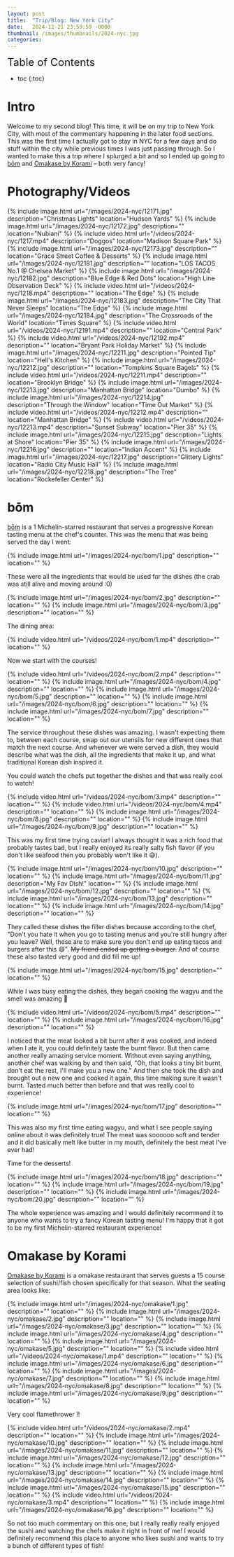 ```yaml
---
layout: post
title:  "Trip/Blog: New York City"
date:   2024-12-21 23:59:59 -0000
thumbnail: /images/thumbnails/2024-nyc.jpg
categories: 
---
```

<span style="font-size: 1.5rem;">Table of Contents</span>
* toc
{:toc}

# Intro

Welcome to my second blog! This time, it will be on my trip to New York City, with most of the commentary happening in the later food sections. This was the first time I actually got to stay in NYC for a few days and do stuff within the city while previous times I was just passing through. So I wanted to make this a trip where I splurged a bit and so I ended up going to [bōm](https://www.bom-nyc.com/) and [Omakase by Korami](http://www.omakasebykorami.com/) – both very fancy!

# Photography/Videos    
{% include image.html url="/images/2024-nyc/12171.jpg" description="Christmas Lights" location="Hudson Yards" %}
{% include image.html url="/images/2024-nyc/12172.jpg" description="" location="Nubiani" %}
{% include video.html url="/videos/2024-nyc/1217.mp4" description="Doggos" location="Madison Square Park" %}
{% include image.html url="/images/2024-nyc/12173.jpg" description="" location="Grace Street Coffee & Desserts" %}
{% include image.html url="/images/2024-nyc/12181.jpg" description="" location="LOS TACOS No.1 @ Chelsea Market" %}
{% include image.html url="/images/2024-nyc/12182.jpg" description="Blue Edge & Red Dots" location="High Line Observation Deck" %}
{% include video.html url="/videos/2024-nyc/1218.mp4" description="" location="The Edge" %}
{% include image.html url="/images/2024-nyc/12183.jpg" description="The City That Never Sleeps" location="The Edge" %}
{% include image.html url="/images/2024-nyc/12184.jpg" description="The Crossroads of the World" location="Times Square" %}
{% include video.html url="/videos/2024-nyc/12191.mp4" description="" location="Central Park" %}
{% include video.html url="/videos/2024-nyc/12192.mp4" description="" location="Bryant Park Holiday Market" %}
{% include image.html url="/images/2024-nyc/12211.jpg" description="Pointed Tip" location="Hell's Kitchen" %}
{% include image.html url="/images/2024-nyc/12212.jpg" description="" location="Tompkins Square Bagels" %}
{% include video.html url="/videos/2024-nyc/12211.mp4" description="" location="Brooklyn Bridge" %}
{% include image.html url="/images/2024-nyc/12213.jpg" description="Manhattan Bridge" location="Dumbo" %}
{% include image.html url="/images/2024-nyc/12214.jpg" description="Through the Window" location="Time Out Market" %}
{% include video.html url="/videos/2024-nyc/12212.mp4" description="" location="Manhattan Bridge" %}
{% include video.html url="/videos/2024-nyc/12213.mp4" description="Sunset Subway" location="Pier 35" %}
{% include image.html url="/images/2024-nyc/12215.jpg" description="Lights at Shore" location="Pier 35" %}
{% include image.html url="/images/2024-nyc/12216.jpg" description="" location="Indian Accent" %}
{% include image.html url="/images/2024-nyc/12217.jpg" description="Glittery Lights" location="Radio City Music Hall" %}
{% include image.html url="/images/2024-nyc/12218.jpg" description="The Tree" location="Rockefeller Center" %}

# bōm

[bōm](https://www.bom-nyc.com/) is a 1 Michelin-starred restaurant that serves a progressive Korean tasting menu at the chef's counter. This was the menu that was being served the day I went:

{% include image.html url="/images/2024-nyc/bom/1.jpg" description="" location="" %}

These were all the ingredients that would be used for the dishes (the crab was still alive and moving around :0)

{% include image.html url="/images/2024-nyc/bom/2.jpg" description="" location="" %}
{% include image.html url="/images/2024-nyc/bom/3.jpg" description="" location="" %}

The dining area:

{% include video.html url="/videos/2024-nyc/bom/1.mp4" description="" location="" %}

Now we start with the courses!

{% include video.html url="/videos/2024-nyc/bom/2.mp4" description="" location="" %}
{% include image.html url="/images/2024-nyc/bom/4.jpg" description="" location="" %}
{% include image.html url="/images/2024-nyc/bom/5.jpg" description="" location="" %}
{% include image.html url="/images/2024-nyc/bom/6.jpg" description="" location="" %}
{% include image.html url="/images/2024-nyc/bom/7.jpg" description="" location="" %}

The service throughout these dishes was amazing. I wasn't expecting them to, between each course, swap out our utensils for new different ones that match the next course. And whenever we were served a dish, they would describe what was the dish, all the ingredients that make it up, and what traditional Korean dish inspired it. 

You could watch the chefs put together the dishes and that was really cool to watch!

{% include video.html url="/videos/2024-nyc/bom/3.mp4" description="" location="" %}
{% include video.html url="/videos/2024-nyc/bom/4.mp4" description="" location="" %}
{% include image.html url="/images/2024-nyc/bom/8.jpg" description="" location="" %}
{% include image.html url="/images/2024-nyc/bom/9.jpg" description="" location="" %}

This was my first time trying caviar! I always thought it was a rich food that probably tastes bad, but I really enjoyed its really salty fish flavor (if you don't like seafood then you probably won't like it 😅).

{% include image.html url="/images/2024-nyc/bom/10.jpg" description="" location="" %}
{% include image.html url="/images/2024-nyc/bom/11.jpg" description="My Fav Dish!" location="" %}
{% include image.html url="/images/2024-nyc/bom/12.jpg" description="" location="" %}
{% include image.html url="/images/2024-nyc/bom/13.jpg" description="" location="" %}
{% include image.html url="/images/2024-nyc/bom/14.jpg" description="" location="" %}

They called these dishes the filler dishes because according to the chef, "Don't you hate it when you go to tasting menus and you're still hungry after you leave? Well, these are to make sure you don't end up eating tacos and burgers after this 😄". ~~My friend ended up getting a burger.~~ And of course these also tasted very good and did fill me up!

{% include image.html url="/images/2024-nyc/bom/15.jpg" description="" location="" %}

While I was busy eating the dishes, they began cooking the wagyu and the smell was amazing 🤤

{% include video.html url="/videos/2024-nyc/bom/5.mp4" description="" location="" %}
{% include image.html url="/images/2024-nyc/bom/16.jpg" description="" location="" %}

I noticed that the meat looked a bit burnt after it was cooked, and indeed when I ate it, you could definitely taste the burnt flavor. But then came another really amazing service moment. Without even saying anything, another chef was walking by and then said, "Oh, that looks a tiny bit burnt, don't eat the rest, I'll make you a new one." And then she took the dish and brought out a new one and cooked it again, this time making sure it wasn't burnt. Tasted much better than before and that was really cool to experience!

{% include image.html url="/images/2024-nyc/bom/17.jpg" description="" location="" %}

This was also my first time eating wagyu, and what I see people saying online about it was definitely true! The meat was soooooo soft and tender and it did basically melt like butter in my mouth, definitely the best meat I've ever had!

Time for the desserts!

{% include image.html url="/images/2024-nyc/bom/18.jpg" description="" location="" %}
{% include image.html url="/images/2024-nyc/bom/19.jpg" description="" location="" %}
{% include image.html url="/images/2024-nyc/bom/20.jpg" description="" location="" %}

The whole experience was amazing and I would definitely recommend it to anyone who wants to try a fancy Korean tasting menu! I'm happy that it got to be my first Michelin-starred restaurant experience!

# Omakase by Korami

[Omakase by Korami](http://www.omakasebykorami.com/) is a omakase restaurant that serves guests a 15 course selection of sushi/fish chosen specifically for that season. What the seating area looks like:

{% include image.html url="/images/2024-nyc/omakase/1.jpg" description="" location="" %}
{% include image.html url="/images/2024-nyc/omakase/2.jpg" description="" location="" %}
{% include image.html url="/images/2024-nyc/omakase/3.jpg" description="" location="" %}
{% include image.html url="/images/2024-nyc/omakase/4.jpg" description="" location="" %}
{% include image.html url="/images/2024-nyc/omakase/5.jpg" description="" location="" %}
{% include video.html url="/videos/2024-nyc/omakase/1.mp4" description="" location="" %}
{% include image.html url="/images/2024-nyc/omakase/6.jpg" description="" location="" %}
{% include image.html url="/images/2024-nyc/omakase/7.jpg" description="" location="" %}
{% include image.html url="/images/2024-nyc/omakase/8.jpg" description="" location="" %}
{% include image.html url="/images/2024-nyc/omakase/9.jpg" description="" location="" %}

Very cool flamethrower ‼

{% include video.html url="/videos/2024-nyc/omakase/2.mp4" description="" location="" %}
{% include image.html url="/images/2024-nyc/omakase/10.jpg" description="" location="" %}
{% include image.html url="/images/2024-nyc/omakase/11.jpg" description="" location="" %}
{% include image.html url="/images/2024-nyc/omakase/12.jpg" description="" location="" %}
{% include image.html url="/images/2024-nyc/omakase/13.jpg" description="" location="" %}
{% include image.html url="/images/2024-nyc/omakase/14.jpg" description="" location="" %}
{% include image.html url="/images/2024-nyc/omakase/15.jpg" description="" location="" %}
{% include video.html url="/videos/2024-nyc/omakase/3.mp4" description="" location="" %}
{% include image.html url="/images/2024-nyc/omakase/16.jpg" description="" location="" %}

So not too much commentary on this one, but I really really really enjoyed the sushi and watching the chefs make it right in front of me! I would definitely recommend this place to anyone who likes sushi and wants to try a bunch of different types of fish!
